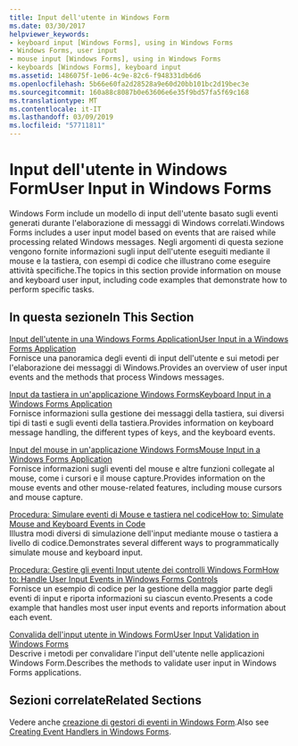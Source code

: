 ```yaml
---
title: Input dell'utente in Windows Form
ms.date: 03/30/2017
helpviewer_keywords:
- keyboard input [Windows Forms], using in Windows Forms
- Windows Forms, user input
- mouse input [Windows Forms], using in Windows Forms
- keyboards [Windows Forms], keyboard input
ms.assetid: 1486075f-1e06-4c9e-82c6-f948331db6d6
ms.openlocfilehash: 5b66e60fa2d28528a9e60d20bb101bc2d19bec3e
ms.sourcegitcommit: 160a88c8087b0e63606e6e35f9bd57fa5f69c168
ms.translationtype: MT
ms.contentlocale: it-IT
ms.lasthandoff: 03/09/2019
ms.locfileid: "57711811"
---
```

# <a name="user-input-in-windows-forms"></a><span data-ttu-id="879f9-102">Input dell'utente in Windows Form</span><span class="sxs-lookup"><span data-stu-id="879f9-102">User Input in Windows Forms</span></span>
<span data-ttu-id="879f9-103">Windows Form include un modello di input dell'utente basato sugli eventi generati durante l'elaborazione di messaggi di Windows correlati.</span><span class="sxs-lookup"><span data-stu-id="879f9-103">Windows Forms includes a user input model based on events that are raised while processing related Windows messages.</span></span> <span data-ttu-id="879f9-104">Negli argomenti di questa sezione vengono fornite informazioni sugli input dell'utente eseguiti mediante il mouse e la tastiera, con esempi di codice che illustrano come eseguire attività specifiche.</span><span class="sxs-lookup"><span data-stu-id="879f9-104">The topics in this section provide information on mouse and keyboard user input, including code examples that demonstrate how to perform specific tasks.</span></span>  
  
## <a name="in-this-section"></a><span data-ttu-id="879f9-105">In questa sezione</span><span class="sxs-lookup"><span data-stu-id="879f9-105">In This Section</span></span>  
 [<span data-ttu-id="879f9-106">Input dell'utente in una Windows Forms Application</span><span class="sxs-lookup"><span data-stu-id="879f9-106">User Input in a Windows Forms Application</span></span>](user-input-in-a-windows-forms-application.md)  
 <span data-ttu-id="879f9-107">Fornisce una panoramica degli eventi di input dell'utente e sui metodi per l'elaborazione dei messaggi di Windows.</span><span class="sxs-lookup"><span data-stu-id="879f9-107">Provides an overview of user input events and the methods that process Windows messages.</span></span>  
  
 [<span data-ttu-id="879f9-108">Input da tastiera in un'applicazione Windows Forms</span><span class="sxs-lookup"><span data-stu-id="879f9-108">Keyboard Input in a Windows Forms Application</span></span>](keyboard-input-in-a-windows-forms-application.md)  
 <span data-ttu-id="879f9-109">Fornisce informazioni sulla gestione dei messaggi della tastiera, sui diversi tipi di tasti e sugli eventi della tastiera.</span><span class="sxs-lookup"><span data-stu-id="879f9-109">Provides information on keyboard message handling, the different types of keys, and the keyboard events.</span></span>  
  
 [<span data-ttu-id="879f9-110">Input del mouse in un'applicazione Windows Forms</span><span class="sxs-lookup"><span data-stu-id="879f9-110">Mouse Input in a Windows Forms Application</span></span>](mouse-input-in-a-windows-forms-application.md)  
 <span data-ttu-id="879f9-111">Fornisce informazioni sugli eventi del mouse e altre funzioni collegate al mouse, come i cursori e il mouse capture.</span><span class="sxs-lookup"><span data-stu-id="879f9-111">Provides information on the mouse events and other mouse-related features, including mouse cursors and mouse capture.</span></span>  
  
 [<span data-ttu-id="879f9-112">Procedura: Simulare eventi di Mouse e tastiera nel codice</span><span class="sxs-lookup"><span data-stu-id="879f9-112">How to: Simulate Mouse and Keyboard Events in Code</span></span>](how-to-simulate-mouse-and-keyboard-events-in-code.md)  
 <span data-ttu-id="879f9-113">Illustra modi diversi di simulazione dell'input mediante mouse o tastiera a livello di codice.</span><span class="sxs-lookup"><span data-stu-id="879f9-113">Demonstrates several different ways to programmatically simulate mouse and keyboard input.</span></span>  
  
 [<span data-ttu-id="879f9-114">Procedura: Gestire gli eventi Input utente dei controlli Windows Form</span><span class="sxs-lookup"><span data-stu-id="879f9-114">How to: Handle User Input Events in Windows Forms Controls</span></span>](how-to-handle-user-input-events-in-windows-forms-controls.md)  
 <span data-ttu-id="879f9-115">Fornisce un esempio di codice per la gestione della maggior parte degli eventi di input e riporta informazioni su ciascun evento.</span><span class="sxs-lookup"><span data-stu-id="879f9-115">Presents a code example that handles most user input events and reports information about each event.</span></span>  
  
 [<span data-ttu-id="879f9-116">Convalida dell'input utente in Windows Form</span><span class="sxs-lookup"><span data-stu-id="879f9-116">User Input Validation in Windows Forms</span></span>](user-input-validation-in-windows-forms.md)  
 <span data-ttu-id="879f9-117">Descrive i metodi per convalidare l'input dell'utente nelle applicazioni Windows Form.</span><span class="sxs-lookup"><span data-stu-id="879f9-117">Describes the methods to validate user input in Windows Forms applications.</span></span>  
  
## <a name="related-sections"></a><span data-ttu-id="879f9-118">Sezioni correlate</span><span class="sxs-lookup"><span data-stu-id="879f9-118">Related Sections</span></span>  
 <span data-ttu-id="879f9-119">Vedere anche [creazione di gestori di eventi in Windows Form](creating-event-handlers-in-windows-forms.md).</span><span class="sxs-lookup"><span data-stu-id="879f9-119">Also see [Creating Event Handlers in Windows Forms](creating-event-handlers-in-windows-forms.md).</span></span>
